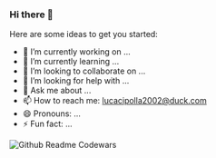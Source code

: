 ### Hi there 👋

<!--
**luca2002/luca2002** is a ✨ _special_ ✨ repository because its `README.md` (this file) appears on your GitHub profile.
-->
Here are some ideas to get you started:

- 🔭 I’m currently working on ...
- 🌱 I’m currently learning ...
- 👯 I’m looking to collaborate on ...
- 🤔 I’m looking for help with ...
- 💬 Ask me about ...
- 📫 How to reach me: lucacipolla2002@duck.com
- 😄 Pronouns: ...
- ⚡ Fun fact: ...

![Github Readme Codewars](https://codewars-stats-ignacio-cuadra.vercel.app/?username=luca2002)
<!-- -->
